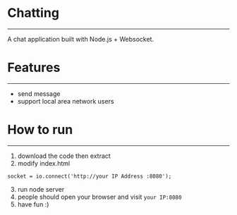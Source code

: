 # Chatting
----------------------------
A chat application built with Node.js + Websocket.

# Features
----------------------------
- send message
- support local area network users 

# How to run
----------------------------
1. download the code then extract
2. modify index.html 
```
socket = io.connect('http://your IP Address :8080');
```
3. run node server
4. people should open your browser and visit `your IP:8080`
5. have fun :)
